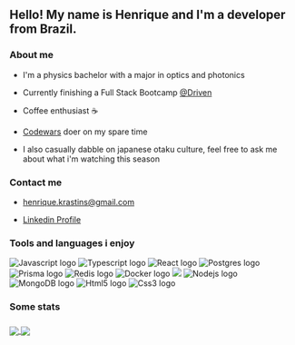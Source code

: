 <h2 align="left">Hello! My name is Henrique and I'm a developer from Brazil.</h2>

###

<h3 align="left">About me</h3>

- <p align="left">I'm a physics bachelor with a major in optics and photonics</p>
- <p align="left">Currently finishing a Full Stack Bootcamp <a href="https://www.driven.com.br/">@Driven</a></p>
- <p align="left">Coffee enthusiast &#9749</p>
- <p align="left"><a href="https://www.codewars.com/users/HenriqueOkuti">Codewars</a> doer on my spare time</p>
- <p align="left">I also casually dabble on japanese otaku culture, feel free to ask me about what i'm watching this season</p>

###

<h3 align="left">Contact me</h2>

- <p align="left"><a href="mailto:henrique.krastins@gmail.com">henrique.krastins@gmail.com</a></p>
- <p align="left"><a href="https://www.linkedin.com/in/henrique-okuti/">Linkedin Profile</a></p>

###

<h3 align="left">Tools and languages i enjoy</h3>

<div align="left">
  <img src="https://img.shields.io/badge/javascript-%23323330.svg?style=for-the-badge&logo=javascript&logoColor=%23F7DF1E" alt="Javascript logo"  />
  <img src="https://img.shields.io/badge/typescript-%23007ACC.svg?style=for-the-badge&logo=typescript&logoColor=white" alt="Typescript logo" />
  <img src="https://img.shields.io/badge/react-%2320232a.svg?style=for-the-badge&logo=react&logoColor=%2361DAFB" alt="React logo"/>
  <img src="https://img.shields.io/badge/postgres-%23316192.svg?style=for-the-badge&logo=postgresql&logoColor=white" alt="Postgres logo" />  
  <img src="https://img.shields.io/badge/Prisma-3982CE?style=for-the-badge&logo=Prisma&logoColor=white" alt="Prisma logo"  />  
  <img src="https://img.shields.io/badge/redis-%23DD0031.svg?style=for-the-badge&logo=redis&logoColor=white" alt="Redis logo"  />    
  <img src="https://img.shields.io/badge/docker-%230db7ed.svg?style=for-the-badge&logo=docker&logoColor=white" alt="Docker logo"  />      
  <img src="https://img.shields.io/badge/AWS-%23FF9900.svg?style=for-the-badge&logo=amazon-aws&logoColor=white" alt"AWS logo" />
  <img src="https://img.shields.io/badge/node.js-6DA55F?style=for-the-badge&logo=node.js&logoColor=white" alt="Nodejs logo"  />
  <img src="https://img.shields.io/badge/MongoDB-%234ea94b.svg?style=for-the-badge&logo=mongodb&logoColor=white" alt="MongoDB logo" />
  <img src="https://img.shields.io/badge/html5-%23E34F26.svg?style=for-the-badge&logo=html5&logoColor=white" alt="Html5 logo"  />
  <img src="https://img.shields.io/badge/css3-%231572B6.svg?style=for-the-badge&logo=css3&logoColor=white" alt="Css3 logo"  />

</div>

###

<h3 align="left">Some stats</h2>

###

<a href="https://github.com/HenriqueOkuti/github-readme-stats">
  <img align="center" src="https://github-readme-stats-gold-kappa-64.vercel.app/api?username=HenriqueOkuti&theme=tokyonight&hide_title=true&ring_color=E6D4E8&bg_color=281936" />
</a>
<a href="https://github.com/HenriqueOkuti/github-readme-stats">
  <img align="center" src="https://github-readme-stats-gold-kappa-64.vercel.app/api/top-langs/?username=HenriqueOkuti&theme=tokyonight&hide_title=true&ring_color=E6D4E8&bg_color=281936&layout=compact" />
</a>



###
